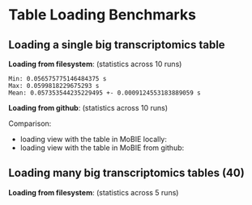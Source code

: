 # Table Loading Benchmarks

## Loading a single big transcriptomics table

**Loading from filesystem**: (statistics across 10 runs)
```
Min: 0.056575775146484375 s
Max: 0.0599818229675293 s
Mean: 0.057353544235229495 +- 0.0009124553183889059 s
```

**Loading from github**: (statistics across 10 runs)


Comparison:
- loading view with the table in MoBIE locally:
- loading view with the table in MoBIE from github:


## Loading many big transcriptomics tables (40)


**Loading from filesystem**: (statistics across 5 runs)
